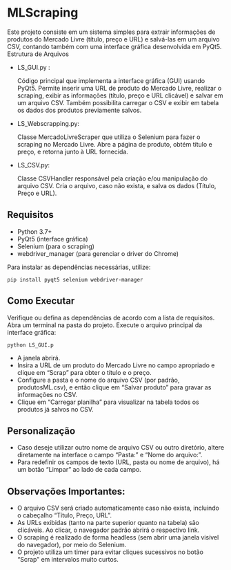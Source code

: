 # MLScraping

Este projeto consiste em um sistema simples para extrair informações de produtos do Mercado Livre (título, preço e URL) e salvá-las em um arquivo CSV, contando também com uma interface gráfica desenvolvida em PyQt5.
Estrutura de Arquivos
    
- LS_GUI.py :
  
    Código principal que implementa a interface gráfica (GUI) usando PyQt5.
    Permite inserir uma URL de produto do Mercado Livre, realizar o scraping, exibir as informações (título, preço e URL clicável) e salvar em um arquivo CSV.
    Também possibilita carregar o CSV e exibir em tabela os dados dos produtos previamente salvos.

- LS_Webscrapping.py:
        
    Classe MercadoLivreScraper que utiliza o Selenium para fazer o scraping no Mercado Livre.
    Abre a página de produto, obtém título e preço, e retorna junto à URL fornecida.

- LS_CSV.py:
        
    Classe CSVHandler responsável pela criação e/ou manipulação do arquivo CSV.
    Cria o arquivo, caso não exista, e salva os dados (Título, Preço e URL).


 
## Requisitos

- Python 3.7+
- PyQt5 (interface gráfica)
- Selenium (para o scraping)
- webdriver_manager (para gerenciar o driver do Chrome)

Para instalar as dependências necessárias, utilize:

```pip install pyqt5 selenium webdriver-manager```


 
## Como Executar

Verifique ou defina as dependências de acordo com a lista de requisitos.
Abra um terminal na pasta do projeto.
Execute o arquivo principal da interface gráfica:

```python LS_GUI.p```

- A janela abrirá.
- Insira a URL de um produto do Mercado Livre no campo apropriado e clique em “Scrap” para obter o título e o preço.
- Configure a pasta e o nome do arquivo CSV (por padrão, produtosML.csv), e então clique em “Salvar produto” para gravar as informações no CSV.
- Clique em “Carregar planilha” para visualizar na tabela todos os produtos já salvos no CSV.


 
## Personalização

- Caso deseje utilizar outro nome de arquivo CSV ou outro diretório, altere diretamente na interface o campo “Pasta:” e “Nome do arquivo:”.
- Para redefinir os campos de texto (URL, pasta ou nome de arquivo), há um botão “Limpar” ao lado de cada campo.


 
## Observações Importantes:

- O arquivo CSV será criado automaticamente caso não exista, incluindo o cabeçalho “Título, Preço, URL”.
- As URLs exibidas (tanto na parte superior quanto na tabela) são clicáveis. Ao clicar, o navegador padrão abrirá o respectivo link.
- O scraping é realizado de forma headless (sem abrir uma janela visível do navegador), por meio do Selenium.
- O projeto utiliza um timer para evitar cliques sucessivos no botão “Scrap” em intervalos muito curtos.
